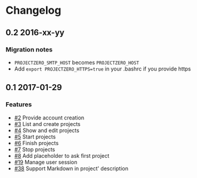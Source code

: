 # Changelog

## 0.2 2016-xx-yy

### Migration notes

- `PROJECTZERO_SMTP_HOST` becomes `PROJECTZERO_HOST`
- Add `export PROJECTZERO_HTTPS=true` in your .bashrc if you provide https

## 0.1 2017-01-29

### Features

- [#2](https://github.com/marienfressinaud/project-zero/issues/2) Provide account creation
- [#3](https://github.com/marienfressinaud/project-zero/issues/3) List and create projects
- [#4](https://github.com/marienfressinaud/project-zero/issues/4) Show and edit projects
- [#5](https://github.com/marienfressinaud/project-zero/issues/5) Start projects
- [#6](https://github.com/marienfressinaud/project-zero/issues/6) Finish projects
- [#7](https://github.com/marienfressinaud/project-zero/issues/7) Stop projects
- [#8](https://github.com/marienfressinaud/project-zero/issues/8) Add placeholder to ask first project
- [#19](https://github.com/marienfressinaud/project-zero/issues/19) Manage user session
- [#38](https://github.com/marienfressinaud/project-zero/issues/38) Support Markdown in project' description
